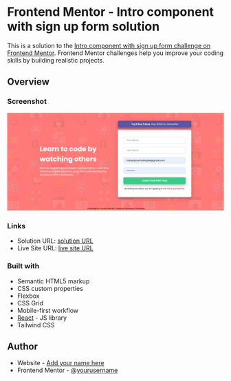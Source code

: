 # Frontend Mentor - Intro component with sign up form solution

This is a solution to the [Intro component with sign up form challenge on Frontend Mentor](https://www.frontendmentor.io/challenges/intro-component-with-signup-form-5cf91bd49edda32581d28fd1). Frontend Mentor challenges help you improve your coding skills by building realistic projects.



## Overview

### Screenshot

![Image](./intro/src/assets/design/screenshot.png)



### Links

- Solution URL: [solution URL](https://github.com/IndranjanaChatterjee/Recipe-page)
- Live Site URL: [live site URL](https://recipe-page-one-amber.vercel.app/)



### Built with

- Semantic HTML5 markup
- CSS custom properties
- Flexbox
- CSS Grid
- Mobile-first workflow
- [React](https://reactjs.org/) - JS library
- Tailwind CSS




## Author

- Website - [Add your name here](https://github.com/IndranjanaChatterjee/Recipe-page)
- Frontend Mentor - [@yourusername](https://www.frontendmentor.io/profile/IndranjanaChatterjee)



